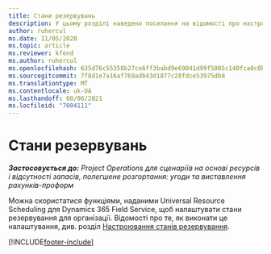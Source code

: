```yaml
---
title: Стани резервувань
description: У цьому розділі наведено посилання на відомості про настроювання стану резервування у Project Operations.
author: ruhercul
ms.date: 11/05/2020
ms.topic: article
ms.reviewer: kfend
ms.author: ruhercul
ms.openlocfilehash: 635d76c55358b27ce6ff3babd9e69041d99f5005c140fca0c0bc28d7210ad168
ms.sourcegitcommit: 7f8d1e7a16af769adb43d1877c28fdce53975db8
ms.translationtype: MT
ms.contentlocale: uk-UA
ms.lasthandoff: 08/06/2021
ms.locfileid: "7004111"
---
```

# <a name="booking-statuses"></a>Стани резервувань

_**Застосовується до:** Project Operations для сценаріїв на основі ресурсів і відсутності запасів, полегшене розгортання: угоди та виставлення рахунків-проформ_

Можна скористатися функціями, наданими Universal Resource Scheduling для Dynamics 365 Field Service, щоб налаштувати стани резервування для організації. Відомості про те, як виконати це налаштування, див. розділ [Настроювання станів резервування](/dynamics365/field-service/set-up-booking-statuses).


[!INCLUDE[footer-include](../includes/footer-banner.md)]